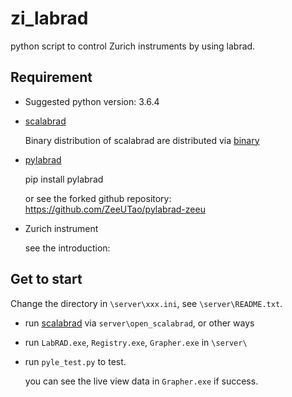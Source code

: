 # zi_labrad

python script to control Zurich instruments by using labrad.



## Requirement

- Suggested python version: 3.6.4

- [scalabrad](https://github.com/ZeeUTao/scalabrad)

  Binary distribution of scalabrad are distributed via [binary](https://bintray.com/labrad/generic/scalabrad#files)

- [pylabrad](https://github.com/ZeeUTao/pylabrad-zeeu)

  pip install pylabrad

  or see the forked github repository: https://github.com/ZeeUTao/pylabrad-zeeu 

- Zurich instrument

  see the introduction: 





## Get to start

Change the directory in `\server\xxx.ini`, see `\server\README.txt`. 

- run [scalabrad](https://github.com/ZeeUTao/scalabrad) via `server\open_scalabrad`, or other ways
- run `LabRAD.exe`, `Registry.exe`, `Grapher.exe` in `\server\`

- run `pyle_test.py` to test. 

  you can see the live view data in `Grapher.exe` if success. 